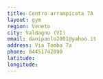 ```yaml
---
title: Centro arrampicata 7A
layout: gym
region: Veneto
city: Valdagno (VI)
email: danipaolo2001@yahoo.it
address: Via Tomba 7a
phone: 04451742890
latitude: 
longitude: 
---
```


